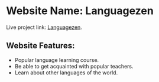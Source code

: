 # Website Name: Languagezen

Live project link: [Languagezen](https://languagezen-educational-site.netlify.app/).

## Website Features:
- Popular language learning course.
- Be able to get acquainted with popular teachers.
- Learn about other languages ​​of the world.